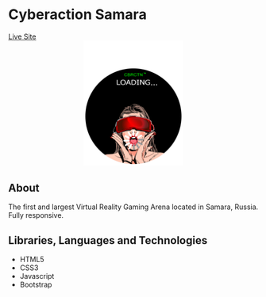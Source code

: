 # Cyberaction Samara
<div align="start">
  <a href="https://cyberactionsamara.ru/">Live Site</a>
</div>

<div align="center">
    <img width="200px" src="public/images/LOADING_FIN_inst_copy.png">
</div>

## About
The first and largest Virtual Reality Gaming Arena located in Samara, Russia. Fully responsive.

## Libraries, Languages and Technologies

* HTML5
* CSS3
* Javascript
* Bootstrap
